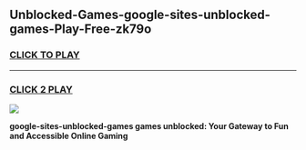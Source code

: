 
## Unblocked-Games-google-sites-unblocked-games-Play-Free-zk79o
<h3>
<a href="https://premium76.site?title=google-sites-unblocked-games&ref=21A">CLICK TO PLAY</a></h3>
<hr>

<h3>
<a href="https://premium76.site?title=google-sites-unblocked-games&ref=21A">CLICK 2 PLAY</a>
  
</h3>

<a href="https://premium76.site?title=google-sites-unblocked-games&ref=21A"><img src="https://clearcache.store/games.png"></a>


**google-sites-unblocked-games games unblocked: Your Gateway to Fun and Accessible Online Gaming**
